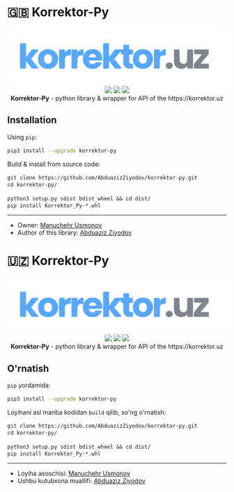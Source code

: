 # :gb: **Korrektor-Py**

<p align="center">
    <img src="assets/logo.png"></img> <br>
     <img src="https://github.com/AbduazizZiyodov/korrektor-py/actions/workflows/ci.yml/badge.svg?branch=master"></img>
     <img src="https://static.pepy.tech/personalized-badge/korrektor-py?period=total&units=international_system&left_color=blue&right_color=green&left_text=Downloads"></img>
     <img src="https://github.com/AbduazizZiyodov/korrektor-py/actions/workflows/deploy_docs.yml/badge.svg"></img>
     <br>
    <b>Korrektor-Py</b> - python library & wrapper for API of the https://korrektor.uz
</p>

## **Installation**

Using `pip`:

```bash
pip3 install --upgrade korrektor-py
```

Build & install from source code:

```
git clone https://github.com/AbduazizZiyodov/korrektor-py.git
cd korrektor-py/

python3 setup.py sdist bdist_wheel && cd dist/
pip install Korrektor_Py-*.whl

```

<hr>

- Owner: [Manuchehr Usmonov](https://github.com/con9799)
- Author of this library: [Abduaziz Ziyodov](https://github.com/AbduazizZiyodov)

# :uzbekistan: **Korrektor-Py**

<p align="center">
    <img src="assets/logo.png"></img> <br>
     <img src="https://github.com/AbduazizZiyodov/korrektor-py/actions/workflows/ci.yml/badge.svg?branch=master"></img> 
     <img src="https://static.pepy.tech/personalized-badge/korrektor-py?period=total&units=international_system&left_color=blue&right_color=green&left_text=Yuklab%20olishlar%20soni"></img>
     <img src="https://github.com/AbduazizZiyodov/korrektor-py/actions/workflows/deploy_docs.yml/badge.svg"></img>
     <br>
    <b>Korrektor-Py</b> - python library & wrapper for API of the https://korrektor.uz
</p>

## **O'rnatish**

`pip` yordamida:

```bash
pip3 install --upgrade korrektor-py
```

Loyihani asl manba kodidan `build` qilib, so'ng o'rnatish:

```
git clone https://github.com/AbduazizZiyodov/korrektor-py.git
cd korrektor-py/

python3 setup.py sdist bdist_wheel && cd dist/
pip install Korrektor_Py-*.whl

```

<hr>

- Loyiha asoschisi: [Manuchehr Usmonov](https://github.com/con9799)
- Ushbu kutubxona muallifi: [Abduaziz Ziyodov](https://github.com/AbduazizZiyodov)
